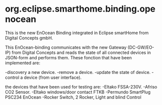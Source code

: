 # org.eclipse.smarthome.binding.openocean
This is the new EnOcean Binding  integrated in Eclipse smartHome from Digital Concepts gmbH.

This EnOcean-binding communicates with the new Gateway (DC-GW/EO-IP) from Digital Concepts 
and reads the state of all connected devices in JSON-form and performs them.
These fonction that have been implemented are:

  -discovery a new device.
  -remove a device.
  -update the state of device.
  -control a device (from user interface).

the devices that have been used for testing are:
  -Eltako FSSA-230V.
  -Afriso CO2 Sensor.
  -Eltako windows/door contact FTKB
  -Permundo SmartPlug PSC234 EnOcean
  -Rocker Switch, 2 Rocker, Light and blind Control
  
  
  
